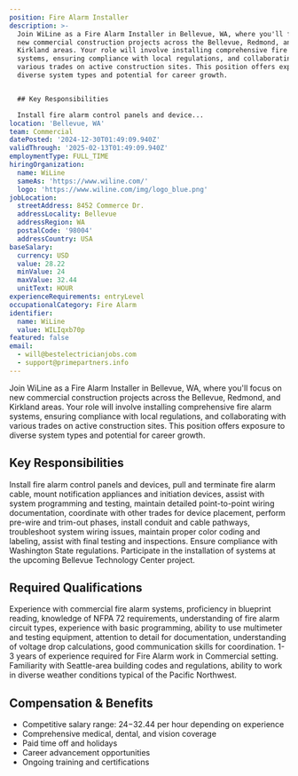 ```yaml
---
position: Fire Alarm Installer
description: >-
  Join WiLine as a Fire Alarm Installer in Bellevue, WA, where you'll focus on
  new commercial construction projects across the Bellevue, Redmond, and
  Kirkland areas. Your role will involve installing comprehensive fire alarm
  systems, ensuring compliance with local regulations, and collaborating with
  various trades on active construction sites. This position offers exposure to
  diverse system types and potential for career growth.


  ## Key Responsibilities

  Install fire alarm control panels and device...
location: 'Bellevue, WA'
team: Commercial
datePosted: '2024-12-30T01:49:09.940Z'
validThrough: '2025-02-13T01:49:09.940Z'
employmentType: FULL_TIME
hiringOrganization:
  name: WiLine
  sameAs: 'https://www.wiline.com/'
  logo: 'https://www.wiline.com/img/logo_blue.png'
jobLocation:
  streetAddress: 8452 Commerce Dr.
  addressLocality: Bellevue
  addressRegion: WA
  postalCode: '98004'
  addressCountry: USA
baseSalary:
  currency: USD
  value: 28.22
  minValue: 24
  maxValue: 32.44
  unitText: HOUR
experienceRequirements: entryLevel
occupationalCategory: Fire Alarm
identifier:
  name: WiLine
  value: WILIqxb70p
featured: false
email:
  - will@bestelectricianjobs.com
  - support@primepartners.info
---
```




Join WiLine as a Fire Alarm Installer in Bellevue, WA, where you'll focus on new commercial construction projects across the Bellevue, Redmond, and Kirkland areas. Your role will involve installing comprehensive fire alarm systems, ensuring compliance with local regulations, and collaborating with various trades on active construction sites. This position offers exposure to diverse system types and potential for career growth.

## Key Responsibilities
Install fire alarm control panels and devices, pull and terminate fire alarm cable, mount notification appliances and initiation devices, assist with system programming and testing, maintain detailed point-to-point wiring documentation, coordinate with other trades for device placement, perform pre-wire and trim-out phases, install conduit and cable pathways, troubleshoot system wiring issues, maintain proper color coding and labeling, assist with final testing and inspections. Ensure compliance with Washington State regulations. Participate in the installation of systems at the upcoming Bellevue Technology Center project.

## Required Qualifications
Experience with commercial fire alarm systems, proficiency in blueprint reading, knowledge of NFPA 72 requirements, understanding of fire alarm circuit types, experience with basic programming, ability to use multimeter and testing equipment, attention to detail for documentation, understanding of voltage drop calculations, good communication skills for coordination. 1-3 years of experience required for Fire Alarm work in Commercial setting. Familiarity with Seattle-area building codes and regulations, ability to work in diverse weather conditions typical of the Pacific Northwest.

## Compensation & Benefits
- Competitive salary range: $24-$32.44 per hour depending on experience
- Comprehensive medical, dental, and vision coverage
- Paid time off and holidays
- Career advancement opportunities
- Ongoing training and certifications
